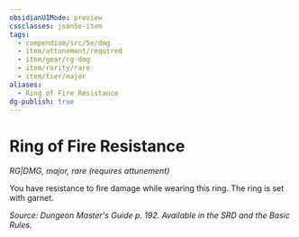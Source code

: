 ```yaml
---
obsidianUIMode: preview
cssclasses: json5e-item
tags:
  - compendium/src/5e/dmg
  - item/attunement/required
  - item/gear/rg-dmg
  - item/rarity/rare
  - item/tier/major
aliases:
  - Ring of Fire Resistance
dg-publish: true
---
```

# Ring of Fire Resistance
*RG|DMG, major, rare (requires attunement)*  


You have resistance to fire damage while wearing this ring. The ring is set with garnet.

*Source: Dungeon Master's Guide p. 192. Available in the SRD and the Basic Rules.*